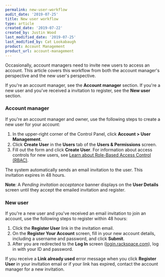 ```yaml
---
permalink: new-user-workflow
audit_date: '2019-07-25'
title: New user workflow
type: article
created_date: '2019-07-22'
created_by: Justin Wood
last_modified_date: '2019-07-25'
last_modified_by: Cat Lookabaugh
product: Account Management
product_url: account-management
---
```


Occasionally, account managers need to invite new users to access an account.
This article covers this workflow from both the account manager's perspective
and the new user's perspective.

If you're an account manager, see the **Account manager** section.  If you're a
new user and you've received a invitation to register, see the **New user**
section.

### Account manager

If you're an account manager and owner, use the following steps to create a new
user for your account:

1. In the upper-right corner of the Control Panel, click
   **Account > User Management**.
2. Click **Create User** in the **Users** tab of the **Users & Permissions**
   screen.
3. Fill out the form and click **Create User**.  For information about access
    controls for new users, see
    [Learn about Role-Based Access Control (RBAC)](/support/how-to/overview-role-based-access-control-rbac).

The system automatically sends an email invitation to the user.  This invitation
expires in 48 hours.

**Note**: A *Pending invitation acceptance* banner displays on the
**User Details** screen until they accept the emailed invitation and register.

### New user

If you're a new user and you've received an email invitation to join an account,
use the following steps to register within 48 hours:

1. Click the **Register User** link in the invitation email.
2. On the **Register Your Account** screen, fill in your new account details,
   including a username and password, and click **Submit**.
3. After you are redirected to the **Log In** screen
   ([login.rackspace.com](https://login.rackspace.com)), log in with your ID
   and password.

If you receive a **Link already used** error message when you click
**Register User** in your invitation email or if your link has expired, contact
the account manager for a new invitation.

